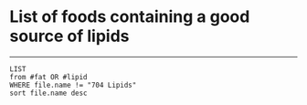 # List of foods containing a good source of lipids
---
```dataview
LIST 
from #fat OR #lipid
WHERE file.name != "704 Lipids"
sort file.name desc
```